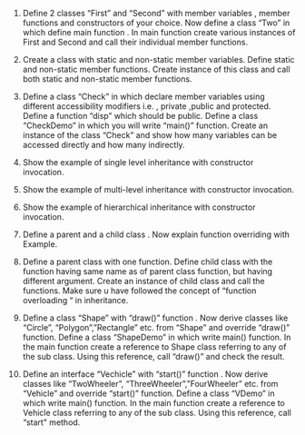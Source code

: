 1)	Define 2 classes “First” and “Second” with member variables , member functions and constructors of  your choice. Now define a class “Two” in which define main function . In main function create various instances of First and Second  and call their individual member functions.
2)	Create a class with static and non-static member variables. Define static and non-static member functions. Create instance of this class and call both static and non-static member functions.
3)	Define a class “Check” in which declare member variables using  different accessibility modifiers i.e.  <default>, private ,public and protected.   Define a function “disp”  which should be public.  Define a class “CheckDemo” in which you will write “main()” function. Create an instance of  the class “Check” and  show how many  variables can be accessed directly and how many indirectly.

4)	Show the example of single level inheritance with constructor invocation.
5)	Show the example of multi-level inheritance with constructor invocation.
6)	Show the example of hierarchical inheritance with constructor invocation.
7)	Define a parent and a child class . Now explain function overriding with Example.
8)	Define a parent class with one function. Define child class with the function having same name as of parent class function, but having different argument.
Create an instance of child class and call the functions. Make sure u have followed the concept of “function overloading “ in inheritance.
9)	Define a class “Shape” with “draw()” function . Now derive  classes like “Circle”, “Polygon”,”Rectangle” etc. from “Shape” and override “draw()” function. Define a class “ShapeDemo” in which  write  main()  function. In the main function create a reference to Shape class referring to any of the sub class. Using this reference, call “draw()” and check the result.
10)	Define an interface “Vechicle” with “start()” function . Now derive  classes like “TwoWheeler”, “ThreeWheeler”,”FourWheeler” etc. from “Vehicle” and override “start()” function. Define a class “VDemo” in which  write  main()  function. In the main function create a reference to Vehicle  class referring to any of the sub class. Using this reference, call “start" method.
